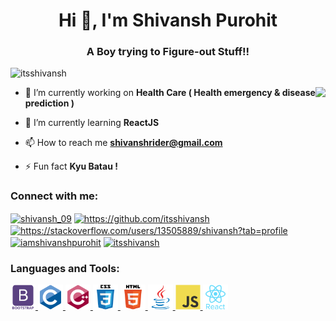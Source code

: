 <h1 align="center">Hi 👋, I'm Shivansh Purohit</h1>
<h3 align="center">A Boy trying to Figure-out Stuff!!</h3>

<p align="left"> <img src="https://komarev.com/ghpvc/?username=itsshivansh&label=Profile%20views&color=0e75b6&style=flat" alt="itsshivansh" /> </p>
<img align="right" src=" alt="itsshivansh" />

- 🔭 I’m currently working on **Health Care ( Health emergency & disease prediction )**

- 🌱 I’m currently learning **ReactJS**

- 📫 How to reach me **shivanshrider@gmail.com**

- ⚡ Fun fact **Kyu Batau !**

<h3 align="left">Connect with me:</h3>
<p align="left">
<a href="https://twitter.com/iamshivansh09" target="blank"><img align="center" src="https://raw.githubusercontent.com/rahuldkjain/github-profile-readme-generator/master/src/images/icons/Social/twitter.svg" alt="shivansh_09" height="30" width="40" /></a>
<a href="https://linkedin.com/in/https://github.com/itsshivansh" target="blank"><img align="center" src="https://raw.githubusercontent.com/rahuldkjain/github-profile-readme-generator/master/src/images/icons/Social/linked-in-alt.svg" alt="https://github.com/itsshivansh" height="30" width="40" /></a>
<a href="https://stackoverflow.com/users/https://stackoverflow.com/users/13505889/shivansh?tab=profile" target="blank"><img align="center" src="https://raw.githubusercontent.com/rahuldkjain/github-profile-readme-generator/master/src/images/icons/Social/stack-overflow.svg" alt="https://stackoverflow.com/users/13505889/shivansh?tab=profile" height="30" width="40" /></a>
<a href="https://instagram.com/iamshivanshpurohit" target="blank"><img align="center" src="https://raw.githubusercontent.com/rahuldkjain/github-profile-readme-generator/master/src/images/icons/Social/instagram.svg" alt="iamshivanshpurohit" height="30" width="40" /></a>
<a href="https://www.hackerrank.com/itsshivansh" target="blank"><img align="center" src="https://raw.githubusercontent.com/rahuldkjain/github-profile-readme-generator/master/src/images/icons/Social/hackerrank.svg" alt="itsshivansh" height="30" width="40" /></a>
</p>

<h3 align="left">Languages and Tools:</h3>
<p align="left"> <a href="https://getbootstrap.com" target="_blank"> <img src="https://raw.githubusercontent.com/devicons/devicon/master/icons/bootstrap/bootstrap-plain-wordmark.svg" alt="bootstrap" width="40" height="40"/> </a> <a href="https://www.cprogramming.com/" target="_blank"> <img src="https://raw.githubusercontent.com/devicons/devicon/master/icons/c/c-original.svg" alt="c" width="40" height="40"/> </a> <a href="https://www.w3schools.com/cpp/" target="_blank"> <img src="https://raw.githubusercontent.com/devicons/devicon/master/icons/cplusplus/cplusplus-original.svg" alt="cplusplus" width="40" height="40"/> </a> <a href="https://www.w3schools.com/css/" target="_blank"> <img src="https://raw.githubusercontent.com/devicons/devicon/master/icons/css3/css3-original-wordmark.svg" alt="css3" width="40" height="40"/> </a> <a href="https://www.w3.org/html/" target="_blank"> <img src="https://raw.githubusercontent.com/devicons/devicon/master/icons/html5/html5-original-wordmark.svg" alt="html5" width="40" height="40"/> </a> <a href="https://www.java.com" target="_blank"> <img src="https://raw.githubusercontent.com/devicons/devicon/master/icons/java/java-original.svg" alt="java" width="40" height="40"/> </a> <a href="https://developer.mozilla.org/en-US/docs/Web/JavaScript" target="_blank"> <img src="https://raw.githubusercontent.com/devicons/devicon/master/icons/javascript/javascript-original.svg" alt="javascript" width="40" height="40"/> </a> <a href="https://reactjs.org/" target="_blank"> <img src="https://raw.githubusercontent.com/devicons/devicon/master/icons/react/react-original-wordmark.svg" alt="react" width="40" height="40"/> </a> </p>
